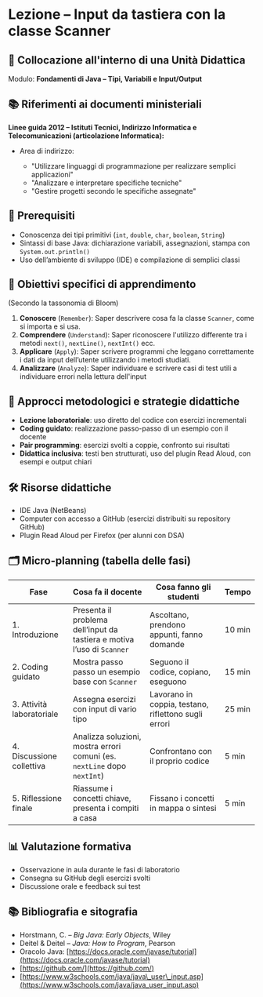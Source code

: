 # Lezione – Input da tastiera con la classe Scanner

## 📌 Collocazione all'interno di una Unità Didattica

Modulo: **Fondamenti di Java – Tipi, Variabili e Input/Output**

## 📚 Riferimenti ai documenti ministeriali

**Linee guida 2012 – Istituti Tecnici, Indirizzo Informatica e Telecomunicazioni (articolazione Informatica):**

* Area di indirizzo:

  * "Utilizzare linguaggi di programmazione per realizzare semplici applicazioni"
  * "Analizzare e interpretare specifiche tecniche"
  * "Gestire progetti secondo le specifiche assegnate"

## 🧠 Prerequisiti

* Conoscenza dei tipi primitivi (`int`, `double`, `char`, `boolean`, `String`)
* Sintassi di base Java: dichiarazione variabili, assegnazioni, stampa con `System.out.println()`
* Uso dell’ambiente di sviluppo (IDE) e compilazione di semplici classi

## 🎯 Obiettivi specifici di apprendimento

(Secondo la tassonomia di Bloom)

1. **Conoscere** (`Remember`): Saper descrivere cosa fa la classe `Scanner`, come si importa e si usa.
2. **Comprendere** (`Understand`): Saper riconoscere l'utilizzo differente tra i metodi `next()`, `nextLine()`, `nextInt()` ecc.
3. **Applicare** (`Apply`): Saper scrivere programmi che leggano correttamente i dati da input dell’utente utilizzando i metodi studiati.
4. **Analizzare** (`Analyze`): Saper individuare e scrivere casi di test utili a individuare errori nella lettura dell'input

## 🧩 Approcci metodologici e strategie didattiche

* **Lezione laboratoriale**: uso diretto del codice con esercizi incrementali
* **Coding guidato**: realizzazione passo-passo di un esempio con il docente
* **Pair programming**: esercizi svolti a coppie, confronto sui risultati
* **Didattica inclusiva**: testi ben strutturati, uso del plugin Read Aloud, con esempi e output chiari

## 🛠️ Risorse didattiche

* IDE Java (NetBeans)
* Computer con accesso a GitHub (esercizi distribuiti su repository GitHub)
* Plugin Read Aloud per Firefox (per alunni con DSA)

## 🗂️ Micro-planning (tabella delle fasi)

| Fase                      | Cosa fa il docente                                                       | Cosa fanno gli studenti                              | Tempo  |
| ------------------------- | ------------------------------------------------------------------------ | ---------------------------------------------------- | ------ |
| 1. Introduzione           | Presenta il problema dell’input da tastiera e motiva l’uso di `Scanner`  | Ascoltano, prendono appunti, fanno domande           | 10 min |
| 2. Coding guidato         | Mostra passo passo un esempio base con `Scanner`                         | Seguono il codice, copiano, eseguono                 | 15 min |
| 3. Attività laboratoriale | Assegna esercizi con input di vario tipo                                 | Lavorano in coppia, testano, riflettono sugli errori | 25 min |
| 4. Discussione collettiva | Analizza soluzioni, mostra errori comuni (es. `nextLine` dopo `nextInt`) | Confrontano con il proprio codice                    | 5 min  |
| 5. Riflessione finale     | Riassume i concetti chiave, presenta i compiti a casa                    | Fissano i concetti in mappa o sintesi                | 5 min  |

## 📊 Valutazione formativa

* Osservazione in aula durante le fasi di laboratorio
* Consegna su GitHub degli esercizi svolti
* Discussione orale e feedback sui test

## 📚 Bibliografia e sitografia

* Horstmann, C. – *Big Java: Early Objects*, Wiley
* Deitel & Deitel – *Java: How to Program*, Pearson
* Oracolo Java: [https://docs.oracle.com/javase/tutorial](https://docs.oracle.com/javase/tutorial)
* [https://github.com/](https://github.com/)
* [https://www.w3schools.com/java/java\_user\_input.asp](https://www.w3schools.com/java/java_user_input.asp)

